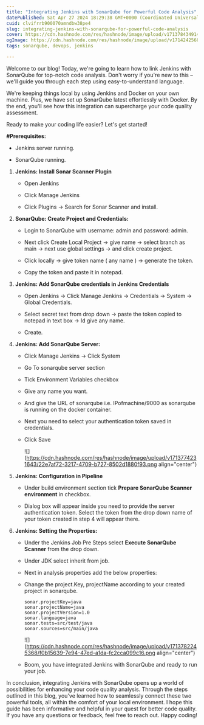 ```yaml
---
title: "Integrating Jenkins with SonarQube for Powerful Code Analysis"
datePublished: Sat Apr 27 2024 18:29:38 GMT+0000 (Coordinated Universal Time)
cuid: clvifrrb900070amndbw38pe4
slug: integrating-jenkins-with-sonarqube-for-powerful-code-analysis
cover: https://cdn.hashnode.com/res/hashnode/image/upload/v1713784349148/edf3456a-1aae-4756-83e1-d03248f0d79a.jpeg
ogImage: https://cdn.hashnode.com/res/hashnode/image/upload/v1714242568782/620c15c6-516e-4638-b460-955321e22788.jpeg
tags: sonarqube, devops, jenkins

---
```


Welcome to our blog! Today, we're going to learn how to link Jenkins with SonarQube for top-notch code analysis. Don't worry if you're new to this – we'll guide you through each step using easy-to-understand language.

We're keeping things local by using Jenkins and Docker on your own machine. Plus, we have set up SonarQube latest effortlessly with Docker. By the end, you'll see how this integration can supercharge your code quality assessment.

Ready to make your coding life easier? Let's get started!

**#Prerequisites:**

* Jenkins server running.
    
* SonarQube running.
    

1. **Jenkins: Install Sonar Scanner Plugin**
    
    * Open Jenkins
        
    * Click Manage Jenkins
        
    * Click Plugins -&gt; Search for Sonar Scanner and install.
        
2. **SonarQube: Create Project and Credentials:**
    
    * Login to SonarQube with username: admin and password: admin.
        
    * Next click Create Local Project -&gt; give name -&gt; select branch as main -&gt; next use global settings -&gt; and click create project.
        
    * Click locally -&gt; give token name ( any name ) -&gt; generate the token.
        
    * Copy the token and paste it in notepad.
        
3. **Jenkins: Add SonarQube credentials in Jenkins Credentials**
    
    * Open Jenkins -&gt; Click Manage Jenkins -&gt; Credentials -&gt; System -&gt; Global Credentials.
        
    * Select secret text from drop down -&gt; paste the token copied to notepad in text box -&gt; Id give any name.
        
    * Create.
        
4. **Jenkins: Add SonarQube Server:**
    
    * Click Manage Jenkins -&gt; Click System
        
    * Go To sonarqube server section
        
    * Tick Environment Variables checkbox
        
    * Give any name you want.
        
    * And give the URL of sonarqube i.e. IPofmachine/9000 as sonarqube is running on the docker container.
        
    * Next you need to select your authentication token saved in credentials.
        
    * Click Save
        
        ![](https://cdn.hashnode.com/res/hashnode/image/upload/v1713774231643/22e7af72-3217-4709-b727-8502d1880f93.png align="center")
        
5. **Jenkins: Configuration in Pipeline**
    
    * Under build environment section tick **Prepare SonarQube Scanner environment** in checkbox.
        
    * Dialog box will appear inside you need to provide the server authentication token. Select the token from the drop down name of your token created in step 4 will appear there.
        
6. **Jenkins: Setting the Properties:**
    
    * Under the Jenkins Job Pre Steps select **Execute SonarQube Scanner** from the drop down.
        
    * Under JDK select inherit from job.
        
    * Next in analysis properties add the below properties:
        
    * Change the project.Key, projectName according to your created project in sonarqube.
        
        ```plaintext
        sonar.projectKey=java
        sonar.projectName=java
        sonar.projectVersion=1.0
        sonar.language=java
        sonar.tests=src/test/java
        sonar.sources=src/main/java
        ```
        
        ![](https://cdn.hashnode.com/res/hashnode/image/upload/v1713782245368/f0b15639-7e94-47ed-a1da-fc2cca099c16.png align="center")
        
    * Boom, you have integrated Jenkins with SonarQube and ready to run your job.
        

In conclusion, integrating Jenkins with SonarQube opens up a world of possibilities for enhancing your code quality analysis. Through the steps outlined in this blog, you've learned how to seamlessly connect these two powerful tools, all within the comfort of your local environment. I hope this guide has been informative and helpful in your quest for better code quality. If you have any questions or feedback, feel free to reach out. Happy coding!